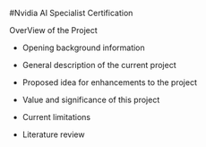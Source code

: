 #Nvidia AI Specialist Certification

OverView of the Project

- Opening background information

- General description of the current project

- Proposed idea for enhancements to the project

- Value and significance of this project

- Current limitations

- Literature review
